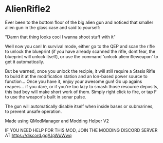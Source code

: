# AlienRifle2
﻿﻿Ever been to the bottom floor of the big alien gun and noticed that smaller alien gun in the glass case and said to yourself:

"Damn that thing looks cool I wanna shoot stuff with it"

Well now you can! In survival mode, either go to the QEP and scan the rifle to unlock the blueprint (if you have already scanned the rifle, dont fear, the blueprint will unlock itself), or use the command 'unlock alienrifleweapon' to get it automatically.

But be warned, once you unlock the recipie, it will still require a Stasis Rifle to build it at the modification station and an Ion-based power source to function...
Once you have it, enjoy your awesome gun! Go up agains reapers... if you dare, or if you're too lazy to smash those resource deposits, this bad boy will make short work of them. Simply right click to fire, or tap F to use the weapon's built in sonar pulse.

The gun will automatically disable itself when inside bases or submarines, to prevent unsafe operation.

Made using QModManager and Modding Helper V2

IF YOU NEED HELP FOR THIS MOD, JOIN THE MODDING DISCORD SERVER AT https://discord.gg/UpWuWwq
